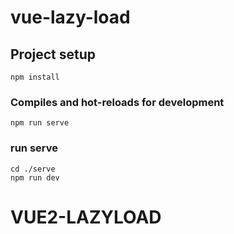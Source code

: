 # vue-lazy-load

## Project setup
```
npm install
```

### Compiles and hot-reloads for development
```
npm run serve
```

### run serve
```
cd ./serve
npm run dev
```
# VUE2-LAZYLOAD

